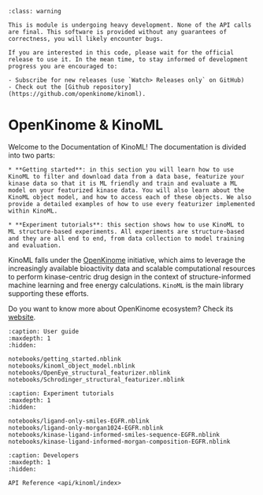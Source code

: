 ```{admonition} Warning!
:class: warning

This is module is undergoing heavy development. None of the API calls are final. This software is provided without any guarantees of correctness, you will likely encounter bugs.

If you are interested in this code, please wait for the official release to use it. In the mean time, to stay informed of development progress you are encouraged to:

- Subscribe for new releases (use `Watch> Releases only` on GitHub)
- Check out the [Github repository](https://github.com/openkinome/kinoml).

```

# OpenKinome & KinoML

Welcome to the Documentation of KinoML! The documentation is divided into two parts:

    * **Getting started**: in this section you will learn how to use KinoML to filter and download data from a data base, featurize your kinase data so that it is ML friendly and train and evaluate a ML model on your featurized kinase data. You will also learn about the KinoML object model, and how to access each of these objects. We also provide a detailed examples of how to use every featurizer implemented within KinoML.

    * **Experiment tutorials**: this section shows how to use KinoML to  ML structure-based experiments. All experiments are structure-based and they are all end to end, from data collection to model training and evaluation.

    

KinoML falls under the [OpenKinome](https://openkinome.org) initiative, which aims to leverage the increasingly available bioactivity data and scalable computational resources to perform kinase-centric drug design in the context of structure-informed machine learning and free energy calculations. `KinoML` is the main library supporting these efforts.

Do you want to know more about OpenKinome ecosystem? Check its [website](https://openkinome.org).

<!-- Notify Sphinx about the TOC -->

```{toctree}
:caption: User guide
:maxdepth: 1
:hidden:

notebooks/getting_started.nblink
notebooks/kinoml_object_model.nblink
notebooks/OpenEye_structural_featurizer.nblink
notebooks/Schrodinger_structural_featurizer.nblink
```

```{toctree}
:caption: Experiment tutorials
:maxdepth: 1
:hidden:

notebooks/ligand-only-smiles-EGFR.nblink
notebooks/ligand-only-morgan1024-EGFR.nblink
notebooks/kinase-ligand-informed-smiles-sequence-EGFR.nblink
notebooks/kinase-ligand-informed-morgan-composition-EGFR.nblink
```

```{toctree}
:caption: Developers
:maxdepth: 1
:hidden:

API Reference <api/kinoml/index>
```
